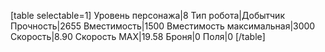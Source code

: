 [table selectable=1]
Уровень персонажа|8
Тип робота|Добытчик
Прочность|2655
Вместимость|1500
Вместимость максимальная|3000
Скорость|8.90
Скорость MAX|19.58
Броня|0
Поля|0
[/table]
